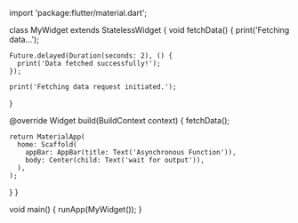 import 'package:flutter/material.dart';

class MyWidget extends StatelessWidget {
  void fetchData() {
    print('Fetching data...');

    Future.delayed(Duration(seconds: 2), () {
      print('Data fetched successfully!');
    });

    print('Fetching data request initiated.');
  }

  @override
  Widget build(BuildContext context) {
    fetchData();

    return MaterialApp(
      home: Scaffold(
        appBar: AppBar(title: Text('Asynchronous Function')),
        body: Center(child: Text('wait for output')),
      ),
    );
  }
}

void main() {
  runApp(MyWidget());
}
